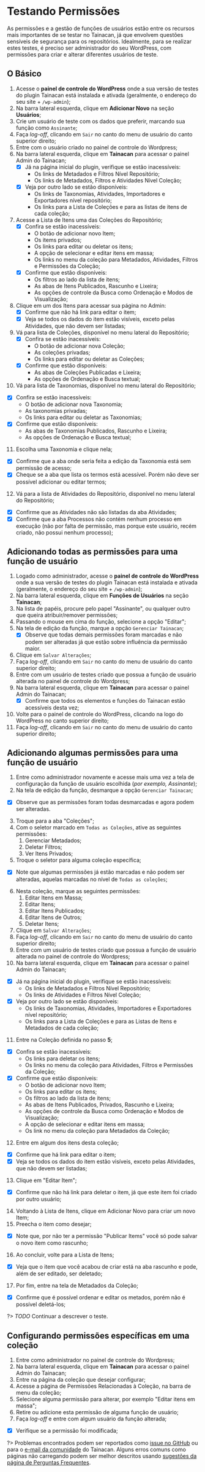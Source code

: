 # Testando Permissões

As permissões e a gestão de funções de usuários estão entre os recursos mais importantes de se testar no Tainacan, já que envolvem questões sensíveis de segurança para os repositórios. Idealmente, para se realizar estes testes, é preciso ser administrador do seu WordPress, com permissões para criar e alterar diferentes usuários de teste.

## O Básico

1. Acesse o **painel de controle do WordPress** onde a sua versão de testes do plugin Tainacan está instalada e ativada (geralmente, o endereço do seu site + `/wp-admin`);
2. Na barra lateral esquerda, clique em **Adicionar Novo** na seção **Usuários**;
3. Crie um usuário de teste com os dados que preferir, marcando sua função como `Assinante`;
4. Faça *log-off*, clicando em `Sair` no canto do menu de usuário do canto superior direito;
5. Entre com o usuário criado no painel de controle do Wordpress;
6. Na barra lateral esquerda, clique em **Tainacan** para acessar o painel Admin do Tainacan;
   - [x] Já na página inicial do plugin, verifique se estão inacessíveis:
     * Os links de Metadados e Filtros Nível Repositório;
     * Os links de Metadados, Filtros e Atividades Nível Coleção;
   - [x] Veja por outro lado se estão disponíveis:
     * Os links de Taxonomias, Atividades, Importadores e Exportadores nível repositório;
     * Os links para a Lista de Coleções e para as listas de itens de cada coleção;
7. Acesse a Lista de Itens uma das Coleções do Repositório;
   - [x] Confira se estão inacessíveis:
     * O botão de adicionar novo Item; 
     * Os items privados;
     * Os links para editar ou deletar os itens;
     * A opção de selecionar e editar itens em massa;
     * Os links no menu da coleção para Metadados, Atividades, Filtros e Permissões da Coleção;
   - [x] Confirme que estão disponíveis:
     * Os filtros ao lado da lista de itens;
     * As abas de Itens Publicados, Rascunho e Lixeira;
     * As opções de controle da Busca como Ordenação e Modos de Visualização;
8. Clique em um dos Itens para acessar sua página no Admin:
   - [x] Confirme que não há link para editar o item;
   - [x] Veja se todos os dados do item estão visíveis, exceto pelas Atividades, que não devem ser listadas;
9. Vá para lista de Coleções, disponível no menu lateral do Repositório;
   - [x] Confira se estão inacessíveis:
     * O botão de adicionar nova Coleção; 
     * As coleções privadas;
     * Os links para editar ou deletar as Coleções;
   - [x] Confirme que estão disponíveis:
     * As abas de Coleções Publicadas e Lixeira;
     * As opções de Ordenação e Busca textual;
10. Vá para lista de Taxonomias, disponível no menu lateral do Repositório;
   - [x] Confira se estão inacessíveis:
     * O botão de adicionar nova Taxonomia; 
     * As taxonomias privadas;
     * Os links para editar ou deletar as Taxonomias;
   - [x] Confirme que estão disponíveis:
     * As abas de Taxonomias Publicados, Rascunho e Lixeira;
     * As opções de Ordenação e Busca textual;
11. Escolha uma Taxonomia e clique nela;
   - [x] Confirme que a aba onde seria feita a edição da Taxonomia está sem permissão de acesso;
   - [x] Cheque se a aba que lista os termos está acessível. Porém não deve ser possível adicionar ou editar termos;
12. Vá para a lista de Atividades do Repositório, disponível no menu lateral do Repositório;
   - [x] Confirme que as Atividades não são listadas da aba Atividades;
   - [x] Confirme que a aba Processos não contém nenhum processo em execução (não por falta de permissão, mas porque este usuário, recém criado, não possui nenhum processo);             

## Adicionando todas as permissões para uma função de usuário

1. Logado como administrador, acesse o **painel de controle do WordPress** onde a sua versão de testes do plugin Tainacan está instalada e ativada (geralmente, o endereço do seu site + `/wp-admin`);
2. Na barra lateral esquerda, clique em **Funções de Usuários** na seção **Tainacan**;
3. Na lista de papéis, procure pelo papel "Assinante", ou qualquer outro que queira atribuir/remover permissões;
4. Passando o mouse em cima do função, selecione a opção "Editar";
5. Na tela de edição da função, marque a opção `Gerenciar Tainacan`;
   - [x] Observe que todas demais permissões foram marcadas e não podem ser alteradas já que estão sobre influência da permissão maior.
4. Clique em `Salvar Alterações`;
5. Faça *log-off*, clicando em `Sair` no canto do menu de usuário do canto superior direito;
6. Entre com um usuário de testes criado que possua a função de usuário alterada no painel de controle do Wordpress;
7. Na barra lateral esquerda, clique em **Tainacan** para acessar o painel Admin do Tainacan;
   - [x] Confirme que todos os elementos e funções do Tainacan estão acessíveis desta vez;
8. Volte para o painel de controle do WordPress, clicando na logo do WordPress no canto superior direito;
9. Faça *log-off*, clicando em `Sair` no canto do menu de usuário do canto superior direito;

## Adicionando algumas permissões para uma função de usuário

1. Entre como administrador novamente e acesse mais uma vez a tela de configuração da função de usuário escolhida (*por exemplo, Assinante*);
2. Na tela de edição da função, desmarque a opção `Gerenciar Tainacan`;
  - [x] Observe que as permissões foram todas desmarcadas e agora podem ser alteradas.
3. Troque para a aba "Coleções";
4. Com o seletor marcado em `Todas as Coleções`, ative as seguintes permissões:
    1. Gerenciar Metadados;
    2. Deletar Filtros;
    3. Ver Itens Privados;
5. Troque o seletor para alguma coleção específica;
  - [x] Note que algumas permissões já estão marcadas e não podem ser alteradas, aquelas marcadas no nível de `Todas as coleções`;
6. Nesta coleção, marque as seguintes permissões:
    1. Editar Itens em Massa;
    2. Editar Itens;
    3. Editar Itens Publicados;
    4. Editar Itens de Outros;
    5. Deletar Itens;
7. Clique em `Salvar Alterações`;
8. Faça *log-off*, clicando em `Sair` no canto do menu de usuário do canto superior direito;
9. Entre com um usuário de testes criado que possua a função de usuário alterada no painel de controle do Wordpress;
10. Na barra lateral esquerda, clique em **Tainacan** para acessar o painel Admin do Tainacan;
   - [x] Já na página inicial do plugin, verifique se estão inacessíveis:
     * Os links de Metadados e Filtros Nível Repositório;
     * Os links de Atividades e Filtros Nível Coleção;
   - [x] Veja por outro lado se estão disponíveis:
     * Os links de Taxonomias, Atividades, Importadores e Exportadores nível repositório;
     * Os links para a Lista de Coleções e para as Listas de Itens e Metadados de cada coleção;
11. Entre na Coleção definida no passo **5**;
   - [x] Confira se estão inacessíveis:
     * Os links para deletar os itens;
     * Os links no menu da coleção para Atividades, Filtros e Permissões da Coleção;
   - [x] Confirme que estão disponíveis:
     * O botão de adicionar novo Item; 
     * Os links para editar os itens;
     * Os filtros ao lado da lista de itens;
     * As abas de Itens Publicados, Privados, Rascunho e Lixeira;
     * As opções de controle da Busca como Ordenação e Modos de Visualização;
     * A opção de selecionar e editar itens em massa;
     * Os link no menu da coleção para Metadados da Coleção;
12. Entre em algum dos itens desta coleção;
   - [x] Confirme que há link para editar o item;
   - [x] Veja se todos os dados do item estão visíveis, exceto pelas Atividades, que não devem ser listadas;
13. Clique em "Editar Item";
   - [x] Confirme que não há link para deletar o item, já que este item foi criado por outro usuário;
14. Voltando à Lista de Itens, clique em Adicionar Novo para criar um novo Item;
15. Preecha o item como desejar;
  - [x] Note que, por não ter a permissão "Publicar Items" você só pode salvar o novo item como rascunho;
16. Ao concluir, volte para a Lista de Itens;
  - [x] Veja que o item que você acabou de criar está na aba rascunho e pode, além de ser editado, ser deletado;
17. Por fim, entre na tela de Metadados da Coleção;
  - [x] Confirme que é possível ordenar e editar os metados, porém não é possível deletá-los;
  

  ?> _TODO_ Continuar a descrever o teste.       

## Configurando permissões específicas em uma coleção

1. Entre como administrador no painel de controle do Wordpress;
2. Na barra lateral esquerda, clique em **Tainacan** para acessar o painel Admin do Tainacan;
3. Entre na página da coleção que desejar configurar;
4. Acesse a página de Permissões Relacionadas à Coleção, na barra de menu da coleção;
5. Selecione alguma permissão para alterar, por exemplo "Editar itens em massa";
6. Retire ou adicione esta permissão de alguma função de usuário;
7. Faça *log-off* e entre com algum usuário da função alterada;
  - [x] Verifique se a permissão foi modificada;


?> Problemas encontrados podem ser reportados como [issue no GitHub](https://github.com/tainacan/tainacan/issues ':ignore') ou para o [e-mail da comunidade](mailto:tainacan@lists.riseup.net ':ignore') do Tainacan. Alguns erros comuns como páginas não carregando podem ser melhor descritos usando [sugestões da página de Perguntas Frequentes](/pt-br/faq#acho-que-encontrei-um-erro-como-devo-proceder).